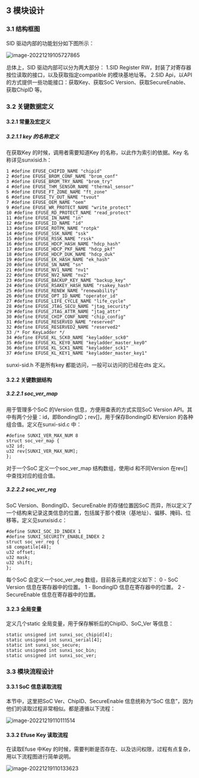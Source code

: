 ## 3 模块设计

### 3.1 结构框图

SID 驱动内部的功能划分如下图所示：

![image-20221219105727865](http://photos.100ask.net/tina-docs/Linux_SID_DevGuide_image-20221219105727865.png)

总体上，SID 驱动内部可以分为两大部分：
1.SID Register RW，封装了对寄存器按位读取的接口，以及获取指定compatible 的模块基地址等。
2.SID Api，以API 的方式提供一些功能接口：获取Key、获取SoC Version、获取SecureEnable、获取ChipID 等。

### 3.2 关键数据定义

#### 3.2.1 常量及宏定义

##### 3.2.1.1 key 的名称定义

在获取Key 的时候，调用者需要知道Key 的名称，以此作为索引的依据。Key 名称详见sunxisid.h：

```
1 #define EFUSE_CHIPID_NAME "chipid"
2 #define EFUSE_BROM_CONF_NAME "brom_conf"
3 #define EFUSE_BROM_TRY_NAME "brom_try"
4 #define EFUSE_THM_SENSOR_NAME "thermal_sensor"
5 #define EFUSE_FT_ZONE_NAME "ft_zone"
6 #define EFUSE_TV_OUT_NAME "tvout"
7 #define EFUSE_OEM_NAME "oem"
9 #define EFUSE_WR_PROTECT_NAME "write_protect"
10 #define EFUSE_RD_PROTECT_NAME "read_protect"
11 #define EFUSE_IN_NAME "in"
12 #define EFUSE_ID_NAME "id"
13 #define EFUSE_ROTPK_NAME "rotpk"
14 #define EFUSE_SSK_NAME "ssk"
15 #define EFUSE_RSSK_NAME "rssk"
16 #define EFUSE_HDCP_HASH_NAME "hdcp_hash"
17 #define EFUSE_HDCP_PKF_NAME "hdcp_pkf"
18 #define EFUSE_HDCP_DUK_NAME "hdcp_duk"
19 #define EFUSE_EK_HASH_NAME "ek_hash"
20 #define EFUSE_SN_NAME "sn"
21 #define EFUSE_NV1_NAME "nv1"
22 #define EFUSE_NV2_NAME "nv2"
23 #define EFUSE_BACKUP_KEY_NAME "backup_key"
24 #define EFUSE_RSAKEY_HASH_NAME "rsakey_hash"
25 #define EFUSE_RENEW_NAME "renewability"
26 #define EFUSE_OPT_ID_NAME "operator_id"
27 #define EFUSE_LIFE_CYCLE_NAME "life_cycle"
28 #define EFUSE_JTAG_SECU_NAME "jtag_security"
29 #define EFUSE_JTAG_ATTR_NAME "jtag_attr"
30 #define EFUSE_CHIP_CONF_NAME "chip_config"
31 #define EFUSE_RESERVED_NAME "reserved"
32 #define EFUSE_RESERVED2_NAME "reserved2"
33 /* For KeyLadder */
34 #define EFUSE_KL_SCK0_NAME "keyladder_sck0"
35 #define EFUSE_KL_KEY0_NAME "keyladder_master_key0"
36 #define EFUSE_KL_SCK1_NAME "keyladder_sck1"
37 #define EFUSE_KL_KEY1_NAME "keyladder_master_key1"
```

sunxi-sid.h 不是所有key 都能访问，一般可以访问的已经在dts 定义。

#### 3.2.2 关键数据结构

##### 3.2.2.1 soc_ver_map

用于管理多个SoC 的Version 信息，方便用查表的方式实现SoC Version API。其中有两个分量：id，即BondingID；rev[]，用于保存BondingID 和Version 的各种组合值。定义在sunxi-sid.c 中：

```
#define SUNXI_VER_MAX_NUM 8
struct soc_ver_map {
u32 id;
u32 rev[SUNXI_VER_MAX_NUM];
};
```

对于一个SoC 定义一个soc_ver_map 结构数组，使用id 和不同Version 在rev[] 中查找对应的组合值。

##### 3.2.2.2 soc_ver_reg

SoC Version、BondingID、SecureEnable 的存储位置因SoC 而异，所以定义了一个结构来记录这类信息的位置，包括属于那个模块（基地址）、偏移、掩码、位移等。定义见sunxisid.c：

```
#define SUNXI_SOC_ID_INDEX 1
#define SUNXI_SECURITY_ENABLE_INDEX 2
struct soc_ver_reg {
s8 compatile[48];
u32 offset;
u32 mask;
u32 shift;
};
```

每个SoC 会定义一个soc_ver_reg 数组，目前各元素的定义如下：
0 - SoC Version 信息在寄存器中的位置。
1 - BondingID 信息在寄存器中的位置。
2 - SecureEnable 信息在寄存器中的位置。

#### 3.2.3 全局变量

定义几个static 全局变量，用于保存解析后的ChipID、SoC_Ver 等信息：

```
static unsigned int sunxi_soc_chipid[4];
static unsigned int sunxi_serial[4];
static int sunxi_soc_secure;
static unsigned int sunxi_soc_bin;
static unsigned int sunxi_soc_ver;
```

### 3.3 模块流程设计

#### 3.3.1 SoC 信息读取流程

本节中，这里把SoC Ver、ChipID、SecureEnable 信息统称为“SoC 信息”，因为他们的读取过程非常相似。都是遵循以下流程：

![image-20221219110111514](http://photos.100ask.net/tina-docs/Linux_SID_DevGuide_image-20221219110111514.png)

#### 3.3.2 Efuse Key 读取流程

在读取Efuse 中Key 的时候，需要判断是否存在、以及访问权限，过程有点复杂，用以下流程图进行简单说明。

![image-20221219110133623](http://photos.100ask.net/tina-docs/Linux_SID_DevGuide_image-20221219110133623.png)